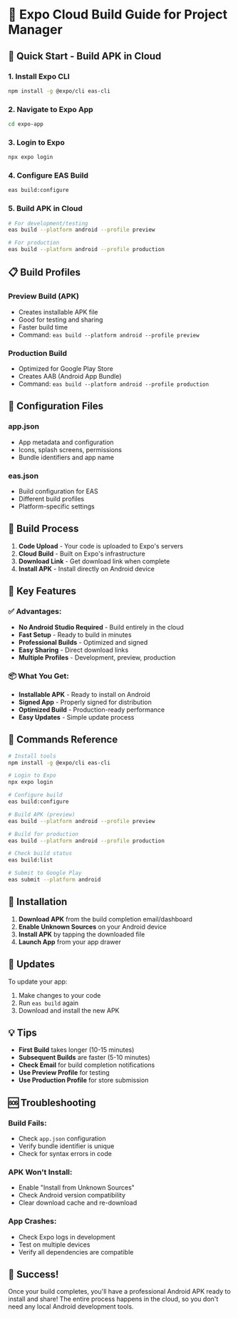 # 📱 Expo Cloud Build Guide for Project Manager

## 🚀 Quick Start - Build APK in Cloud

### 1. **Install Expo CLI**
```bash
npm install -g @expo/cli eas-cli
```

### 2. **Navigate to Expo App**
```bash
cd expo-app
```

### 3. **Login to Expo**
```bash
npx expo login
```

### 4. **Configure EAS Build**
```bash
eas build:configure
```

### 5. **Build APK in Cloud**
```bash
# For development/testing
eas build --platform android --profile preview

# For production
eas build --platform android --profile production
```

## 📋 Build Profiles

### **Preview Build (APK)**
- Creates installable APK file
- Good for testing and sharing
- Faster build time
- Command: `eas build --platform android --profile preview`

### **Production Build**
- Optimized for Google Play Store
- Creates AAB (Android App Bundle)
- Command: `eas build --platform android --profile production`

## 🔧 Configuration Files

### **app.json**
- App metadata and configuration
- Icons, splash screens, permissions
- Bundle identifiers and app name

### **eas.json**
- Build configuration for EAS
- Different build profiles
- Platform-specific settings

## 📱 Build Process

1. **Code Upload** - Your code is uploaded to Expo's servers
2. **Cloud Build** - Built on Expo's infrastructure
3. **Download Link** - Get download link when complete
4. **Install APK** - Install directly on Android device

## 🎯 Key Features

### **✅ Advantages:**
- **No Android Studio Required** - Build entirely in the cloud
- **Fast Setup** - Ready to build in minutes
- **Professional Builds** - Optimized and signed
- **Easy Sharing** - Direct download links
- **Multiple Profiles** - Development, preview, production

### **📦 What You Get:**
- **Installable APK** - Ready to install on Android
- **Signed App** - Properly signed for distribution
- **Optimized Build** - Production-ready performance
- **Easy Updates** - Simple update process

## 🚀 Commands Reference

```bash
# Install tools
npm install -g @expo/cli eas-cli

# Login to Expo
npx expo login

# Configure build
eas build:configure

# Build APK (preview)
eas build --platform android --profile preview

# Build for production
eas build --platform android --profile production

# Check build status
eas build:list

# Submit to Google Play
eas submit --platform android
```

## 📱 Installation

1. **Download APK** from the build completion email/dashboard
2. **Enable Unknown Sources** on your Android device
3. **Install APK** by tapping the downloaded file
4. **Launch App** from your app drawer

## 🔄 Updates

To update your app:
1. Make changes to your code
2. Run `eas build` again
3. Download and install the new APK

## 💡 Tips

- **First Build** takes longer (10-15 minutes)
- **Subsequent Builds** are faster (5-10 minutes)
- **Check Email** for build completion notifications
- **Use Preview Profile** for testing
- **Use Production Profile** for store submission

## 🆘 Troubleshooting

### **Build Fails:**
- Check `app.json` configuration
- Verify bundle identifier is unique
- Check for syntax errors in code

### **APK Won't Install:**
- Enable "Install from Unknown Sources"
- Check Android version compatibility
- Clear download cache and re-download

### **App Crashes:**
- Check Expo logs in development
- Test on multiple devices
- Verify all dependencies are compatible

## 🎉 Success!

Once your build completes, you'll have a professional Android APK ready to install and share! The entire process happens in the cloud, so you don't need any local Android development tools.
